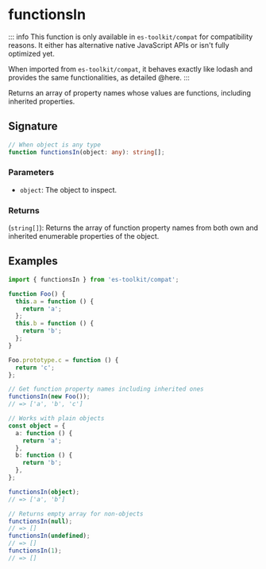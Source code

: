 # functionsIn

::: info
This function is only available in `es-toolkit/compat` for compatibility reasons. It either has alternative native JavaScript APIs or isn't fully optimized yet.

When imported from `es-toolkit/compat`, it behaves exactly like lodash and provides the same functionalities, as detailed @here.
:::

Returns an array of property names whose values are functions, including inherited properties.

## Signature

```typescript
// When object is any type
function functionsIn(object: any): string[];
```

### Parameters

- `object`: The object to inspect.

### Returns

(`string[]`): Returns the array of function property names from both own and inherited enumerable properties of the object.

## Examples

```typescript
import { functionsIn } from 'es-toolkit/compat';

function Foo() {
  this.a = function () {
    return 'a';
  };
  this.b = function () {
    return 'b';
  };
}

Foo.prototype.c = function () {
  return 'c';
};

// Get function property names including inherited ones
functionsIn(new Foo());
// => ['a', 'b', 'c']

// Works with plain objects
const object = {
  a: function () {
    return 'a';
  },
  b: function () {
    return 'b';
  },
};

functionsIn(object);
// => ['a', 'b']

// Returns empty array for non-objects
functionsIn(null);
// => []
functionsIn(undefined);
// => []
functionsIn(1);
// => []
```
